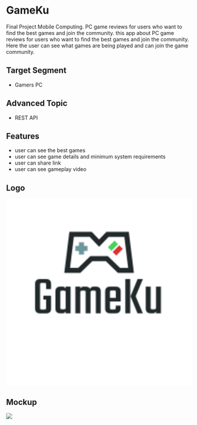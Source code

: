 # GameKu
Final Project Mobile Computing.
PC game reviews for users who want to find the best games and join the community.
this app about PC game reviews for users who want to find the best games and join the community. 
Here the user can see what games are being played and can join the game community.


## Target Segment
- Gamers PC

## Advanced Topic
- REST API

## Features
- user can see the best games
- user can see game details and minimum system requirements
- user can share link
- user can see gameplay video

## Logo
![](https://github.com/mekas/mb1313600022/blob/master/1313618038/logo.png)

## Mockup
![](https://github.com/mekas/mb1313600022/blob/master/1313618038/mockup.png)
